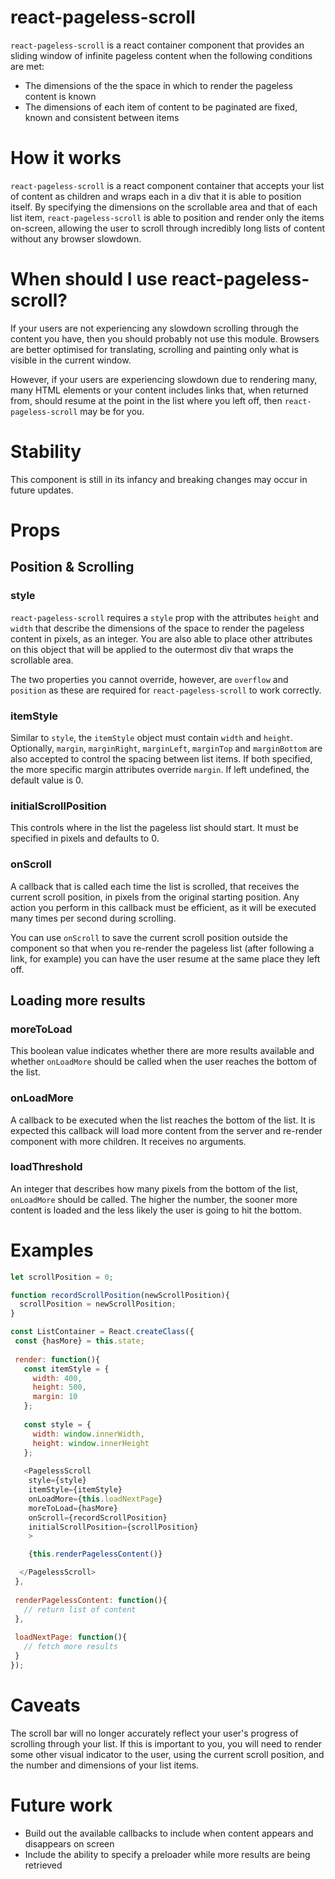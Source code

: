 # react-pageless-scroll

`react-pageless-scroll` is a react container component that provides an sliding window of infinite pageless content when the following conditions are met:
 
- The dimensions of the the space in which to render the pageless content is known
- The dimensions of each item of content to be paginated are fixed, known and consistent between items
 
# How it works
 
`react-pageless-scroll` is a react component container that accepts your list of content as children and wraps each in a div that it is able to position itself. By specifying the dimensions on the scrollable area and that of each list item, `react-pageless-scroll` is able to position and render only the items on-screen, allowing the user to scroll through incredibly long lists of content without any browser slowdown.
  
# When should I use react-pageless-scroll?

If your users are not experiencing any slowdown scrolling through the content you have, then you should probably not use this module. Browsers are better optimised for translating, scrolling and painting only what is visible in the current window.

However, if your users are experiencing slowdown due to rendering many, many HTML elements or your content includes links that, when returned from, should resume at the point in the list where you left off, then `react-pageless-scroll` may be for you.
 
# Stability
 
This component is still in its infancy and breaking changes may occur in future updates.

# Props

## Position & Scrolling

### style
 
`react-pageless-scroll` requires a `style` prop with the attributes `height` and `width` that describe the dimensions of the space to render the pageless content in pixels, as an integer. You are also able to place other attributes on this object that will be applied to the outermost div that wraps the scrollable area.
  
The two properties you cannot override, however, are `overflow` and `position` as these are required for `react-pageless-scroll` to work correctly.
 
 
### itemStyle
 
Similar to `style`, the `itemStyle` object must contain `width` and `height`. Optionally, `margin`, `marginRight`, `marginLeft`, `marginTop` and `marginBottom` are also accepted to control the spacing between list items. If both specified, the more specific margin attributes override `margin`. If left undefined, the default value is 0. 
 
### initialScrollPosition
 
This controls where in the list the pageless list should start. It must be specified in pixels and defaults to 0.
 
### onScroll

A callback that is called each time the list is scrolled, that receives the current scroll position, in pixels from the original starting position. Any action you perform in this callback must be efficient, as it will be executed many times per second during scrolling.

You can use `onScroll` to save the current scroll position outside the component so that when you re-render the pageless list (after following a link, for example) you can have the user resume at the same place they left off. 
 
## Loading more results
 
### moreToLoad
  
This boolean value indicates whether there are more results available and whether `onLoadMore` should be called when the user reaches the bottom of the list.

### onLoadMore

A callback to be executed when the list reaches the bottom of the list. It is expected this callback will load more content from the server and re-render component with more children. It receives no arguments.

### loadThreshold

An integer that describes how many pixels from the bottom of the list, `onLoadMore` should be called. The higher the number, the sooner more content is loaded and the less likely the user is going to hit the bottom.
 
 # Examples
 
 ```javascript
 let scrollPosition = 0;
 
 function recordScrollPosition(newScrollPosition){
   scrollPosition = newScrollPosition;
 }
 
 const ListContainer = React.createClass({
  const {hasMore} = this.state;
  
  render: function(){
    const itemStyle = {
      width: 400,
      height: 500,
      margin: 10
    };
      
    const style = {
      width: window.innerWidth,
      height: window.innerHeight
    };
    
    <PagelessScroll
     style={style}
     itemStyle={itemStyle}
     onLoadMore={this.loadNextPage}
     moreToLoad={hasMore}
     onScroll={recordScrollPosition}
     initialScrollPosition={scrollPosition}
     >

     {this.renderPagelessContent()}

   </PagelessScroll>
  },
  
  renderPagelessContent: function(){
    // return list of content
  },
  
  loadNextPage: function(){
    // fetch more results
  }
});
 ```

# Caveats

The scroll bar will no longer accurately reflect your user's progress of scrolling through your list. If this is important to you, you will need to render some other visual indicator to the user, using the current scroll position, and the number and dimensions of your list items.

# Future work

- Build out the available callbacks to include when content appears and disappears on screen
- Include the ability to specify a preloader while more results are being retrieved
